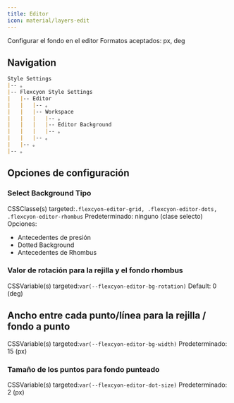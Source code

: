```yaml
---
title: Editor
icon: material/layers-edit
---
```


Configurar el fondo en el editor
Formatos aceptados: px, deg

## Navigation

```md
Style Settings
|-- 。
|-- Flexcyon Style Settings
|   |-- Editor
|   |   |-- 。
|   |   |-- Workspace
|   |   |   |-- 。
|   |   |   |-- Editor Background
|   |   |   |-- 。
|   |   |-- 。
|   |-- 。
|-- 。
```

## Opciones de configuración

### Select Background Tipo

CSSClasse(s) targeted:`.flexcyon-editor-grid, .flexcyon-editor-dots, .flexcyon-editor-rhombus`
Predeterminado: ninguno (clase selecto)
Opciones:

- Antecedentes de presión
- Dotted Background
- Antecedentes de Rhombus

### Valor de rotación para la rejilla y el fondo rhombus

CSSVariable(s) targeted:`var(--flexcyon-editor-bg-rotation)`
Default: 0 (deg)

## Ancho entre cada punto/línea para la rejilla / fondo a punto

CSSVariable(s) targeted:`var(--flexcyon-editor-bg-width)`
Predeterminado: 15 (px)

### Tamaño de los puntos para fondo punteado

CSSVariable(s) targeted:`var(--flexcyon-editor-dot-size)`
Predeterminado: 2 (px)

